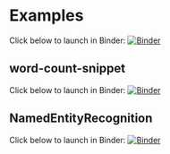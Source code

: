 # Examples

Click below to launch in Binder:
[![Binder](https://mybinder.org/badge_logo.svg)](https://mybinder.org/v2/gh/socheres/text-data-mining-examples/main/)

## word-count-snippet

Click below to launch in Binder:
[![Binder](https://mybinder.org/badge_logo.svg)](https://mybinder.org/v2/gh/socheres/text-data-mining-examples/519a775072369208fae4178a5efc65726d620e0a?urlpath=lab%2Ftree%2Fword-count-snippet.ipynb)

## NamedEntityRecognition

Click below to launch in Binder:
[![Binder](https://mybinder.org/badge_logo.svg)](https://mybinder.org/v2/gh/socheres/text-data-mining-examples/519a775072369208fae4178a5efc65726d620e0a?urlpath=lab%2Ftree%2FNamedEntityRecognition.ipynb)